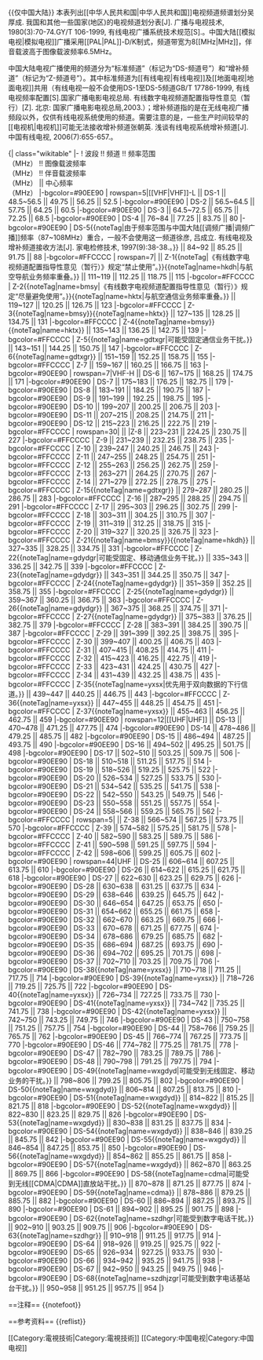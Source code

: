 {{仅中国大陆}}
本表列出[[中华人民共和国|中华人民共和国]]电视频道频谱划分<ref>吴厚成. 我国和其他一些国家(地区)的电视频道划分表[J]. 广播与电视技术, 1980(3):70-74.</ref><ref>GY/T 106-1999, 有线电视广播系统技术规范[S].</ref>。中国大陆[[模拟电视|模拟电视]]广播采用[[PAL|PAL]]-D/K制式，频道带宽为8[[MHz|MHz]]，伴音载波高于图像载波频率6.5MHz。

中国大陆电视广播使用的频道分为“标准频道”（标记为“DS-频道号”）和“增补频道”（标记为“Z-频道号”）。其中标准频道为[[有线电视|有线电视]]及[[地面电视|地面电视]]共用（有线电视一般不会使用DS-1至DS-5频道<ref>GB/T 17786-1999, 有线电视频率配置[S].</ref><ref name=zdyj>国家广播电影电视总局. 有线数字电视频道配置指导性意见（暂行）[Z]. 北京: 国家广播电影电视总局,2003.</ref>）；增补频道指的是在无线电视广播频段以外，仅供有线电视系统使用的频道。需要注意的是，一些生产时间较早的[[电视机|电视机]]可能无法接收增补频道<ref>张朝英. 浅谈有线电视系统增补频道[J]. 中国有线电视, 2006(7):655-657.</ref>。

{| class="wikitable"
|-
! 波段 !! 频道 !! 频率范围<br>（MHz） !! 图像载波频率<br>（MHz） !! 伴音载波频率<br>（MHz） || 中心频率<br>（MHz）
|-bgcolor=#90EE90
| rowspan=5|[[VHF|VHF]]-L || DS-1 || 48.5~56.5 || 49.75 || 56.25 || 52.5
|-bgcolor=#90EE90
| DS-2 || 56.5~64.5 || 57.75 || 64.25 || 60.5
|-bgcolor=#90EE90
| DS-3 || 64.5~72.5 || 65.75 || 72.25 || 68.5
|-bgcolor=#90EE90
| DS-4 || 76~84 || 77.25 || 83.75 || 80
|-bgcolor=#90EE90
| DS-5{{noteTag|由于频率范围与中国大陆[[调频广播|调频广播]]频率（87~108MHz）重合，一般不会使用这一频道<ref>徐彦, 吕成立. 有线电视及增补频道接收方法[J]. 家电检修技术, 1997(9):38-38.</ref>。}} || 84~92 || 85.25 || 91.75 || 88
|-bgcolor=#FFCCCC
| rowspan=7| || Z-1{{noteTag|《有线数字电视频道配置指导性意见（暂行）》规定“禁止使用”<ref name=zdyj/>。}}{{noteTag|name=hkdh|与航空导航业务频率重叠<ref name=zdyj/>。}} || 111~119 || 112.25 || 118.75 || 115
|-bgcolor=#FFCCCC
| Z-2{{noteTag|name=bmsy|《有线数字电视频道配置指导性意见（暂行）》规定“尽量避免使用”<ref name=zdyj/>。}}{{noteTag|name=hktx|与航空通信业务频率重叠<ref name=zdyj/>。}} || 119~127 || 120.25 || 126.75 || 123
|-bgcolor=#FFCCCC
| Z-3{{noteTag|name=bmsy}}{{noteTag|name=hktx}} || 127~135 || 128.25 || 134.75 || 131
|-bgcolor=#FFCCCC
| Z-4{{noteTag|name=bmsy}}{{noteTag|name=hktx}} || 135~143 || 136.25 || 142.75 || 139
|-bgcolor=#FFCCCC
| Z-5{{noteTag|name=gdtxgr|可能受固定通信业务干扰<ref name=zdyj/>。}} || 143~151 || 144.25 || 150.75 || 147
|-bgcolor=#FFCCCC
| Z-6{{noteTag|name=gdtxgr}} || 151~159 || 152.25 || 158.75 || 155
|-bgcolor=#FFCCCC
| Z-7 || 159~167 || 160.25 || 166.75 || 163
|-bgcolor=#90EE90
| rowspan=7|VHF-H || DS-6 || 167~175 || 168.25 || 174.75 || 171
|-bgcolor=#90EE90
| DS-7 || 175~183 || 176.25 || 182.75 || 179
|-bgcolor=#90EE90
| DS-8 || 183~191 || 184.25 || 190.75 || 187
|-bgcolor=#90EE90
| DS-9 || 191~199 || 192.25 || 198.75 || 195
|-bgcolor=#90EE90
| DS-10 || 199~207 || 200.25 || 206.75 || 203
|-bgcolor=#90EE90
| DS-11 || 207~215 || 208.25 || 214.75 || 211
|-bgcolor=#90EE90
| DS-12 || 215~223 || 216.25 || 222.75 || 219
|-bgcolor=#FFCCCC
| rowspan=30| || |Z-8 || 223~231 || 224.25 || 230.75 || 227
|-bgcolor=#FFCCCC
| Z-9 || 231~239 || 232.25 || 238.75 || 235
|-bgcolor=#FFCCCC
| Z-10 || 239~247 || 240.25 || 246.75 || 243
|-bgcolor=#FFCCCC
| Z-11 || 247~255 || 248.25 || 254.75 || 251
|-bgcolor=#FFCCCC
| Z-12 || 255~263 || 256.25 || 262.75 || 259
|-bgcolor=#FFCCCC
| Z-13 || 263~271 || 264.25 || 270.75 || 267
|-bgcolor=#FFCCCC
| Z-14 || 271~279 || 272.25 || 278.75 || 275
|-bgcolor=#FFCCCC
| Z-15{{noteTag|name=gdtxgr}} || 279~287 || 280.25 || 286.75 || 283
|-bgcolor=#FFCCCC
| Z-16 || 287~295 || 288.25 || 294.75 || 291
|-bgcolor=#FFCCCC
| Z-17 || 295~303 || 296.25 || 302.75 || 299
|-bgcolor=#FFCCCC
| Z-18 || 303~311 || 304.25 || 310.75 || 307
|-bgcolor=#FFCCCC
| Z-19 || 311~319 || 312.25 || 318.75 || 315
|-bgcolor=#FFCCCC
| Z-20 || 319~327 || 320.25 || 326.75 || 323
|-bgcolor=#FFCCCC
| Z-21{{noteTag|name=bmsy}}{{noteTag|name=hkdh}} || 327~335 || 328.25 || 334.75 || 331
|-bgcolor=#FFCCCC
| Z-22{{noteTag|name=gdydgr|可能受固定、移动通信业务干扰。<ref name=zdyj/>}} || 335~343 || 336.25 || 342.75 || 339
|-bgcolor=#FFCCCC
| Z-23{{noteTag|name=gdydgr}} || 343~351 || 344.25 || 350.75 || 347
|-bgcolor=#FFCCCC
| Z-24{{noteTag|name=gdydgr}} || 351~359 || 352.25 || 358.75 || 355
|-bgcolor=#FFCCCC
| Z-25{{noteTag|name=gdydgr}} || 359~367 || 360.25 || 366.75 || 363
|-bgcolor=#FFCCCC
| Z-26{{noteTag|name=gdydgr}} || 367~375 || 368.25 || 374.75 || 371
|-bgcolor=#FFCCCC
| Z-27{{noteTag|name=gdydgr}} || 375~383 || 376.25 || 382.75 || 379
|-bgcolor=#FFCCCC
| Z-28 || 383~391 || 384.25 || 390.75 || 387
|-bgcolor=#FFCCCC
| Z-29 || 391~399 || 392.25 || 398.75 || 395
|-bgcolor=#FFCCCC
| Z-30 || 399~407 || 400.25 || 406.75 || 403
|-bgcolor=#FFCCCC
| Z-31 || 407~415 || 408.25 || 414.75 || 411
|-bgcolor=#FFCCCC
| Z-32 || 415~423 || 416.25 || 422.75 || 419
|-bgcolor=#FFCCCC
| Z-33 || 423~431 || 424.25 || 430.75 || 427
|-bgcolor=#FFCCCC
| Z-34 || 431~439 || 432.25 || 438.75 || 435
|-bgcolor=#FFCCCC
| Z-35{{noteTag|name=yxsx|优先用于双向数据的下行信道。<ref name=zdyj/>}} || 439~447 || 440.25 || 446.75 || 443
|-bgcolor=#FFCCCC
| Z-36{{noteTag|name=yxsx}} || 447~455 || 448.25 || 454.75 || 451
|-bgcolor=#FFCCCC
| Z-37{{noteTag|name=yxsx}} || 455~463 || 456.25 || 462.75 || 459
|-bgcolor=#90EE90
| rowspan=12|[[UHF|UHF]] || DS-13 || 470~478 || 471.25 || 477.75 || 474
|-bgcolor=#90EE90
| DS-14 || 478~486 || 479.25 || 485.75 || 482
|-bgcolor=#90EE90
| DS-15 || 486~494 || 487.25 || 493.75 || 490
|-bgcolor=#90EE90
| DS-16 || 494~502 || 495.25 || 501.75 || 498
|-bgcolor=#90EE90
| DS-17 || 502~510 || 503.25 || 509.75 || 506
|-bgcolor=#90EE90
| DS-18 || 510~518 || 511.25 || 517.75 || 514
|-bgcolor=#90EE90
| DS-19 || 518~526 || 519.25 || 525.75 || 522
|-bgcolor=#90EE90
| DS-20 || 526~534 || 527.25 || 533.75 || 530
|-bgcolor=#90EE90
| DS-21 || 534~542 || 535.25 || 541.75 || 538
|-bgcolor=#90EE90
| DS-22 || 542~550 || 543.25 || 549.75 || 546
|-bgcolor=#90EE90
| DS-23 || 550~558 || 551.25 || 557.75 || 554
|-bgcolor=#90EE90
| DS-24 || 558~566 || 559.25 || 565.75 || 562
|-bgcolor=#FFCCCC
| rowspan=5| || Z-38 || 566~574 || 567.25 || 573.75 || 570
|-bgcolor=#FFCCCC
| Z-39 || 574~582 || 575.25 || 581.75 || 578
|-bgcolor=#FFCCCC
| Z-40 || 582~590 || 583.25 || 589.75 || 586
|-bgcolor=#FFCCCC
| Z-41 || 590~598 || 591.25 || 597.75 || 594
|-bgcolor=#FFCCCC
| Z-42 || 598~606 || 599.25 || 605.75 || 602
|-bgcolor=#90EE90
| rowspan=44|UHF || DS-25 || 606~614 || 607.25 || 613.75 || 610
|-bgcolor=#90EE90
| DS-26 || 614~622 || 615.25 || 621.75 || 618
|-bgcolor=#90EE90
| DS-27 || 622~630 || 623.25 || 629.75 || 626
|-bgcolor=#90EE90
| DS-28 || 630~638 || 631.25 || 637.75 || 634
|-bgcolor=#90EE90
| DS-29 || 638~646 || 639.25 || 645.75 || 642
|-bgcolor=#90EE90
| DS-30 || 646~654 || 647.25 || 653.75 || 650
|-bgcolor=#90EE90
| DS-31 || 654~662 || 655.25 || 661.75 || 658
|-bgcolor=#90EE90
| DS-32 || 662~670 || 663.25 || 669.75 || 666
|-bgcolor=#90EE90
| DS-33 || 670~678 || 671.25 || 677.75 || 674
|-bgcolor=#90EE90
| DS-34 || 678~686 || 679.25 || 685.75 || 682
|-bgcolor=#90EE90
| DS-35 || 686~694 || 687.25 || 693.75 || 690
|-bgcolor=#90EE90
| DS-36 || 694~702 || 695.25 || 701.75 || 698
|-bgcolor=#90EE90
| DS-37 || 702~710 || 703.25 || 709.75 || 706
|-bgcolor=#90EE90
| DS-38{{noteTag|name=yxsx}} || 710~718 || 711.25 || 717.75 || 714
|-bgcolor=#90EE90
| DS-39{{noteTag|name=yxsx}} || 718~726 || 719.25 || 725.75 || 722
|-bgcolor=#90EE90
| DS-40{{noteTag|name=yxsx}} || 726~734 || 727.25 || 733.75 || 730
|-bgcolor=#90EE90
| DS-41{{noteTag|name=yxsx}} || 734~742 || 735.25 || 741.75 || 738
|-bgcolor=#90EE90
| DS-42{{noteTag|name=yxsx}} || 742~750 || 743.25 || 749.75 || 746
|-bgcolor=#90EE90
| DS-43 || 750~758 || 751.25 || 757.75 || 754
|-bgcolor=#90EE90
| DS-44 || 758~766 || 759.25 || 765.75 || 762
|-bgcolor=#90EE90
| DS-45 || 766~774 || 767.25 || 773.75 || 770
|-bgcolor=#90EE90
| DS-46 || 774~782 || 775.25 || 781.75 || 778
|-bgcolor=#90EE90
| DS-47 || 782~790 || 783.25 || 789.75 || 786
|-bgcolor=#90EE90
| DS-48 || 790~798 || 791.25 || 797.75 || 794
|-bgcolor=#90EE90
| DS-49{{noteTag|name=wxgdyd|可能受到无线固定、移动业务的干扰。<ref name=zdyj/>}} || 798~806 || 799.25 || 805.75 || 802
|-bgcolor=#90EE90
| DS-50{{noteTag|name=wxgdyd}} || 806~814 || 807.25 || 813.75 || 810
|-bgcolor=#90EE90
| DS-51{{noteTag|name=wxgdyd}} || 814~822 || 815.25 || 821.75 || 818
|-bgcolor=#90EE90
| DS-52{{noteTag|name=wxgdyd}} || 822~830 || 823.25 || 829.75 || 826
|-bgcolor=#90EE90
| DS-53{{noteTag|name=wxgdyd}} || 830~838 || 831.25 || 837.75 || 834
|-bgcolor=#90EE90
| DS-54{{noteTag|name=wxgdyd}} || 838~846 || 839.25 || 845.75 || 842
|-bgcolor=#90EE90
| DS-55{{noteTag|name=wxgdyd}} || 846~854 || 847.25 || 853.75 || 850
|-bgcolor=#90EE90
| DS-56{{noteTag|name=wxgdyd}} || 854~862 || 855.25 || 861.75 || 858
|-bgcolor=#90EE90
| DS-57{{noteTag|name=wxgdyd}} || 862~870 || 863.25 || 869.75 || 866
|-bgcolor=#90EE90
| DS-58{{noteTag|name=cdma|可能受到无线[[CDMA|CDMA]]直放站干扰<ref name=zdyj/>。}} || 870~878 || 871.25 || 877.75 || 874
|-bgcolor=#90EE90
| DS-59{{noteTag|name=cdma}} || 878~886 || 879.25 || 885.75 || 882
|-bgcolor=#90EE90
| DS-60 || 886~894 || 887.25 || 893.75 || 890
|-bgcolor=#90EE90
| DS-61 || 894~902 || 895.25 || 901.75 || 898
|-bgcolor=#90EE90
| DS-62{{noteTag|name=szdhgr|可能受到数字电话干扰<ref name=zdyj/>。}} || 902~910 || 903.25 || 909.75 || 906
|-bgcolor=#90EE90
| DS-63{{noteTag|name=szdhgr}} || 910~918 || 911.25 || 917.75 || 914
|-bgcolor=#90EE90
| DS-64 || 918~926 || 919.25 || 925.75 || 922
|-bgcolor=#90EE90
| DS-65 || 926~934 || 927.25 || 933.75 || 930
|-bgcolor=#90EE90
| DS-66 || 934~942 || 935.25 || 941.75 || 938
|-bgcolor=#90EE90
| DS-67 || 942~950 || 943.25 || 949.75 || 946
|-bgcolor=#90EE90
| DS-68{{noteTag|name=szdhjzgr|可能受到数字电话基站台干扰<ref name=zdyj/>。}} || 950~958 || 951.25 || 957.75 || 954
|}

==注释==
{{notefoot}}

==参考资料==
{{reflist}}

[[Category:電視技術|Category:電視技術]]
[[Category:中国电视|Category:中国电视]]